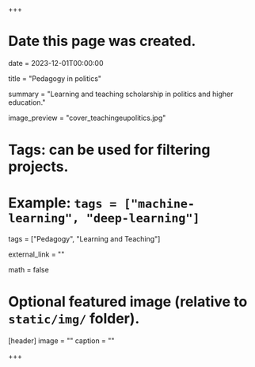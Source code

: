 +++
# Date this page was created.
date = 2023-12-01T00:00:00

title = "Pedagogy in politics"

summary = "Learning and teaching scholarship in politics and higher education."

image_preview = "cover_teachingeupolitics.jpg"

# Tags: can be used for filtering projects.
# Example: `tags = ["machine-learning", "deep-learning"]`
tags = ["Pedagogy", "Learning and Teaching"]

external_link = ""

math = false

# Optional featured image (relative to `static/img/` folder).
[header]
image = ""
caption = ""

+++

